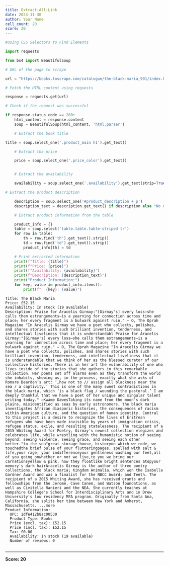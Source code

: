 ```yaml
---
title: Extract-All-Link
date: 2024-11-30
author: Your Name
cell_count: 20
score: 20
---
```


```python
#Using CSS Selectors to Find Elements
```


```python
import requests
```


```python
from bs4 import BeautifulSoup
```


```python
# URL of the page to scrape
```


```python
url = "https://books.toscrape.com/catalogue/the-black-maria_991/index.html"
```


```python
# Fetch the HTML content using requests
```


```python
response = requests.get(url)
```


```python
# Check if the request was successful
```


```python
if response.status_code == 200:
    html_content = response.content
    soup = BeautifulSoup(html_content, 'html.parser')

```


```python
    # Extract the book title
```


```python
title = soup.select_one('.product_main h1').get_text()

    # Extract the price
```


```python
    price = soup.select_one('.price_color').get_text()
```


```python

    # Extract the availability
```


```python
    availability = soup.select_one('.availability').get_text(strip=True)
```


```python
# Extract the product description
```


```python
    description = soup.select_one('#product_description + p')
    description_text = description.get_text() if description else "No description available."
```


```python
    # Extract product information from the table
```


```python
    product_info = {}
    table = soup.select('table.table.table-striped tr')
    for row in table:
        th = row.find('th').get_text().strip()
        td = row.find('td').get_text().strip()
        product_info[th] = td
```


```python
    # Print extracted information
    print(f"Title: {title}")
    print(f"Price: {price}")
    print(f"Availability: {availability}")
    print(f"Description: {description_text}")
    print("Product Information:")
    for key, value in product_info.items():
        print(f"  {key}: {value}")

```

    Title: The Black Maria
    Price: £52.15
    Availability: In stock (19 available)
    Description: Praise for Aracelis Girmay:"[Girmay's] every loss—she calls them estrangements—is a yearning for connection across time and place; her every fragment is a bulwark against ruin." — O, The Oprah Magazine "In Aracelis Girmay we have a poet who collects, polishes, and shares stories with such brilliant invention, tenderness, and intellectual liveliness that it is understandabl Praise for Aracelis Girmay:"[Girmay's] every loss—she calls them estrangements—is a yearning for connection across time and place; her every fragment is a bulwark against ruin." — O, The Oprah Magazine "In Aracelis Girmay we have a poet who collects, polishes, and shares stories with such brilliant invention, tenderness, and intellectual liveliness that it is understandable that we think of her as the blessed curator of our collective histories. There is in her art the vulnerability of one who lives inside of the stories that she gathers in this remarkable collection. Her poems set off alarms even as they transform the world she inhabits, showing us, in the process, exactly what she asks of Romare Bearden’s art: ‘…how not to // assign all blackness near the sea / a captivity.’ This is one of the many sweet contradictions in the black maria, which ‘is a black flag / wounding the pastoral.’ I am deeply thankful that we have a poet of her unique and singular talent writing today." —Kwame DawesTaking its name from the moon's dark plains, misidentified as seas by early astronomers, the black maria investigates African diasporic histories, the consequences of racism within American culture, and the question of human identity. Central to this project is a desire to recognize the lives of Eritrean refugees who have been made invisible by years of immigration crisis, refugee status, exile, and resulting statelessness. The recipient of a 2015 Whiting Award for Poetry, Girmay's newest collection elegizes and celebrates life, while wrestling with the humanistic notion of seeing beyond: seeing violence, seeing grace, and seeing each other better."to the sea"great storage house, historyon which we rode, we touchedthe brief pulse of your flutteringpages, spelled with salt & life,your rage, your indifferenceyour gentleness washing our feet,all of you going onwhether or not we live,to you we bring our carnationsyellow & pink, how they floatlike bright sentences atopyour memory's dark hairAracelis Girmay is the author of three poetry collections, the black maria; Kingdom Animalia, which won the Isabella Gardner Award and was a finalist for the NBCC Award; and Teeth. The recipient of a 2015 Whiting Award, she has received grants and fellowships from the Jerome, Cave Canem, and Watson foundations, as well as Civitella Ranieri and the NEA. She currently teaches at Hampshire College's School for Interdisciplinary Arts and in Drew University's low residency MFA program. Originally from Santa Ana, California, she splits her time between New York and Amherst, Massachusetts. ...more
    Product Information:
      UPC: 1dfe412b8ac00530
      Product Type: Books
      Price (excl. tax): £52.15
      Price (incl. tax): £52.15
      Tax: £0.00
      Availability: In stock (19 available)
      Number of reviews: 0



```python

```


---
**Score: 20**
